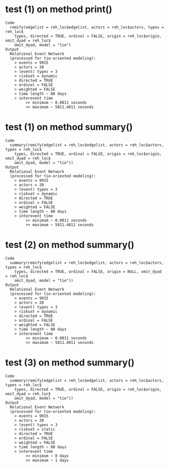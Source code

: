 # test (1) on method print()

    Code
      remify(edgelist = reh_loc$edgelist, actors = reh_loc$actors, types = reh_loc$
        types, directed = TRUE, ordinal = FALSE, origin = reh_loc$origin, omit_dyad = reh_loc$
        omit_dyad, model = "tie")
    Output
      Relational Event Network
      (processed for tie-oriented modeling):
      	> events = 9915
      	> actors = 20
      	> (event) types = 3
      	> riskset = dynamic
      	> directed = TRUE
      	> ordinal = FALSE
      	> weighted = FALSE
      	> time length ~ 80 days
      	> interevent time 
      		 >> minimum ~ 0.0011 seconds
      		 >> maximum ~ 5811.4011 seconds

# test (1) on method summary()

    Code
      summary(remify(edgelist = reh_loc$edgelist, actors = reh_loc$actors, types = reh_loc$
        types, directed = TRUE, ordinal = FALSE, origin = reh_loc$origin, omit_dyad = reh_loc$
        omit_dyad, model = "tie"))
    Output
      Relational Event Network
      (processed for tie-oriented modeling):
      	> events = 9915
      	> actors = 20
      	> (event) types = 3
      	> riskset = dynamic
      	> directed = TRUE
      	> ordinal = FALSE
      	> weighted = FALSE
      	> time length ~ 80 days
      	> interevent time 
      		 >> minimum ~ 0.0011 seconds
      		 >> maximum ~ 5811.4011 seconds

# test (2) on method summary()

    Code
      summary(remify(edgelist = reh_loc$edgelist, actors = reh_loc$actors, types = reh_loc$
        types, directed = TRUE, ordinal = FALSE, origin = NULL, omit_dyad = reh_loc$
        omit_dyad, model = "tie"))
    Output
      Relational Event Network
      (processed for tie-oriented modeling):
      	> events = 9915
      	> actors = 20
      	> (event) types = 3
      	> riskset = dynamic
      	> directed = TRUE
      	> ordinal = FALSE
      	> weighted = FALSE
      	> time length ~ 80 days
      	> interevent time 
      		 >> minimum ~ 0.0011 seconds
      		 >> maximum ~ 5811.4011 seconds

# test (3) on method summary()

    Code
      summary(remify(edgelist = reh_loc$edgelist, actors = reh_loc$actors, types = reh_loc$
        types, directed = TRUE, ordinal = FALSE, origin = reh_loc$origin, omit_dyad = reh_loc$
        omit_dyad, model = "tie"))
    Output
      Relational Event Network
      (processed for tie-oriented modeling):
      	> events = 9915
      	> actors = 20
      	> (event) types = 3
      	> riskset = static
      	> directed = TRUE
      	> ordinal = FALSE
      	> weighted = FALSE
      	> time length ~ 80 days
      	> interevent time 
      		 >> minimum ~ 0 days
      		 >> maximum ~ 1 days

